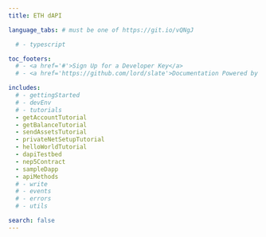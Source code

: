 ```yaml
---
title: ETH dAPI

language_tabs: # must be one of https://git.io/vQNgJ

  # - typescript

toc_footers:
  # - <a href='#'>Sign Up for a Developer Key</a>
  # - <a href='https://github.com/lord/slate'>Documentation Powered by Slate</a>

includes:
  # - gettingStarted
  # - devEnv
  # - tutorials
  - getAccountTutorial
  - getBalanceTutorial
  - sendAssetsTutorial
  - privateNetSetupTutorial
  - helloWorldTutorial
  - dapiTestbed
  - nep5Contract
  - sampleDapp
  - apiMethods
  # - write
  # - events
  # - errors
  # - utils

search: false
---
```

